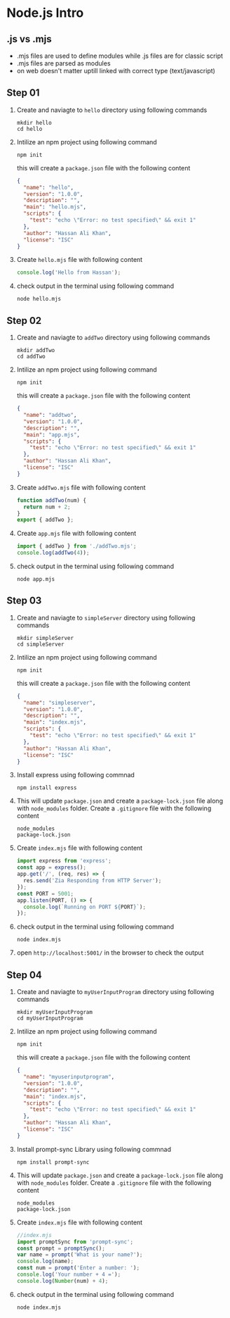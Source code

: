# Node.js Intro

## .js vs .mjs

- .mjs files are used to define modules while .js files are for classic script
- .mjs files are parsed as modules
- on web doesn't matter uptill linked with correct type (text/javascript)

## Step 01

1. Create and naviagte to `hello` directory using following commands

   ```
   mkdir hello
   cd hello
   ```

2. Intilize an npm project using following command

   ```
   npm init
   ```

   this will create a `package.json` file with the following content

   ```json
   {
     "name": "hello",
     "version": "1.0.0",
     "description": "",
     "main": "hello.mjs",
     "scripts": {
       "test": "echo \"Error: no test specified\" && exit 1"
     },
     "author": "Hassan Ali Khan",
     "license": "ISC"
   }
   ```

3. Create `hello.mjs` file with following content

   ```mjs
   console.log('Hello from Hassan');
   ```

4. check output in the terminal using following command

   ```
   node hello.mjs
   ```

## Step 02

1. Create and naviagte to `addTwo` directory using following commands

   ```
   mkdir addTwo
   cd addTwo
   ```

2. Intilize an npm project using following command

   ```
   npm init
   ```

   this will create a `package.json` file with the following content

   ```json
   {
     "name": "addtwo",
     "version": "1.0.0",
     "description": "",
     "main": "app.mjs",
     "scripts": {
       "test": "echo \"Error: no test specified\" && exit 1"
     },
     "author": "Hassan Ali Khan",
     "license": "ISC"
   }
   ```

3. Create `addTwo.mjs` file with following content

   ```mjs
   function addTwo(num) {
     return num + 2;
   }
   export { addTwo };
   ```

4. Create `app.mjs` file with following content

   ```mjs
   import { addTwo } from './addTwo.mjs';
   console.log(addTwo(4));
   ```

5. check output in the terminal using following command

   ```
   node app.mjs
   ```

## Step 03

1. Create and naviagte to `simpleServer` directory using following commands

   ```
   mkdir simpleServer
   cd simpleServer
   ```

2. Intilize an npm project using following command

   ```
   npm init
   ```

   this will create a `package.json` file with the following content

   ```json
   {
     "name": "simpleserver",
     "version": "1.0.0",
     "description": "",
     "main": "index.mjs",
     "scripts": {
       "test": "echo \"Error: no test specified\" && exit 1"
     },
     "author": "Hassan Ali Khan",
     "license": "ISC"
   }
   ```

3. Install express using following commnad
   ```
   npm install express
   ```
4. This will update `package.json` and create a `package-lock.json` file along with `node_modules` folder. Create a `.gitignore` file with the following content

   ```
   node_modules
   package-lock.json
   ```

5. Create `index.mjs` file with following content

   ```mjs
   import express from 'express';
   const app = express();
   app.get('/', (req, res) => {
     res.send('Zia Responding from HTTP Server');
   });
   const PORT = 5001;
   app.listen(PORT, () => {
     console.log(`Running on PORT ${PORT}`);
   });
   ```

6. check output in the terminal using following command

   ```
   node index.mjs
   ```

7. open `http://localhost:5001/` in the browser to check the output

## Step 04

1. Create and naviagte to `myUserInputProgram` directory using following commands

   ```
   mkdir myUserInputProgram
   cd myUserInputProgram
   ```

2. Intilize an npm project using following command

   ```
   npm init
   ```

   this will create a `package.json` file with the following content

   ```json
   {
     "name": "myuserinputprogram",
     "version": "1.0.0",
     "description": "",
     "main": "index.mjs",
     "scripts": {
       "test": "echo \"Error: no test specified\" && exit 1"
     },
     "author": "Hassan Ali Khan",
     "license": "ISC"
   }
   ```

3. Install prompt-sync Library using following commnad

   ```
   npm install prompt-sync
   ```

4. This will update `package.json` and create a `package-lock.json` file along with `node_modules` folder. Create a `.gitignore` file with the following content

   ```
   node_modules
   package-lock.json
   ```

5. Create `index.mjs` file with following content

   ```mjs
   //index.mjs
   import promptSync from 'prompt-sync';
   const prompt = promptSync();
   var name = prompt('What is your name?');
   console.log(name);
   const num = prompt('Enter a number: ');
   console.log('Your number + 4 =');
   console.log(Number(num) + 4);
   ```

6. check output in the terminal using following command

   ```
   node index.mjs
   ```
